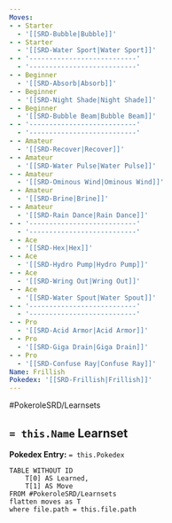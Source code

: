 ```yaml
---
Moves:
- - Starter
  - '[[SRD-Bubble|Bubble]]'
- - Starter
  - '[[SRD-Water Sport|Water Sport]]'
- - '---------------------------'
  - '---------------------------'
- - Beginner
  - '[[SRD-Absorb|Absorb]]'
- - Beginner
  - '[[SRD-Night Shade|Night Shade]]'
- - Beginner
  - '[[SRD-Bubble Beam|Bubble Beam]]'
- - '---------------------------'
  - '---------------------------'
- - Amateur
  - '[[SRD-Recover|Recover]]'
- - Amateur
  - '[[SRD-Water Pulse|Water Pulse]]'
- - Amateur
  - '[[SRD-Ominous Wind|Ominous Wind]]'
- - Amateur
  - '[[SRD-Brine|Brine]]'
- - Amateur
  - '[[SRD-Rain Dance|Rain Dance]]'
- - '---------------------------'
  - '---------------------------'
- - Ace
  - '[[SRD-Hex|Hex]]'
- - Ace
  - '[[SRD-Hydro Pump|Hydro Pump]]'
- - Ace
  - '[[SRD-Wring Out|Wring Out]]'
- - Ace
  - '[[SRD-Water Spout|Water Spout]]'
- - '---------------------------'
  - '---------------------------'
- - Pro
  - '[[SRD-Acid Armor|Acid Armor]]'
- - Pro
  - '[[SRD-Giga Drain|Giga Drain]]'
- - Pro
  - '[[SRD-Confuse Ray|Confuse Ray]]'
Name: Frillish
Pokedex: '[[SRD-Frillish|Frillish]]'
---
```


#PokeroleSRD/Learnsets

## `= this.Name` Learnset

**Pokedex Entry:** `= this.Pokedex`

```dataview
TABLE WITHOUT ID
    T[0] AS Learned,
    T[1] AS Move
FROM #PokeroleSRD/Learnsets
flatten moves as T
where file.path = this.file.path
```
